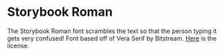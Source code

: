 # Storybook Roman

The Storybook Roman font scrambles the text so that the person typing it gets very confused!
Font based off of Vera Serif by Bitstream. [Here](https://www.fontsquirrel.com/license/bitstream-vera-serif) is the license.
